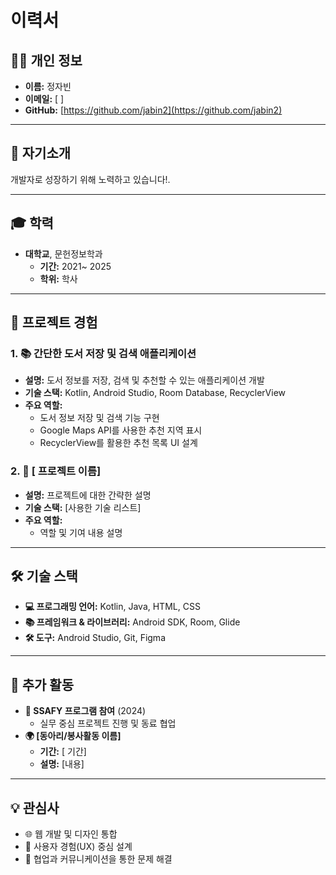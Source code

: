 # 이력서

## 🧑‍💻 개인 정보

- **이름:** 정자빈
- **이메일:** [ ]
- **GitHub:** [https://github.com/jabin2](https://github.com/jabin2)

---

## 🌟 자기소개

개발자로 성장하기 위해 노력하고 있습니다!.

---

## 🎓 학력

- **대학교**, 문헌정보학과
  - **기간:** 2021~ 2025
  - **학위:** 학사

---

## 💼 프로젝트 경험

### 1. 📚 간단한 도서 저장 및 검색 애플리케이션

- **설명:** 도서 정보를 저장, 검색 및 추천할 수 있는 애플리케이션 개발
- **기술 스택:** Kotlin, Android Studio, Room Database, RecyclerView
- **주요 역할:**
  - 도서 정보 저장 및 검색 기능 구현
  - Google Maps API를 사용한 추천 지역 표시
  - RecyclerView를 활용한 추천 목록 UI 설계

### 2. 🚀 [ 프로젝트 이름]

- **설명:** 프로젝트에 대한 간략한 설명
- **기술 스택:** [사용한 기술 리스트]
- **주요 역할:**
  - 역할 및 기여 내용 설명

---

## 🛠️ 기술 스택

- **💻 프로그래밍 언어:** Kotlin, Java, HTML, CSS
- **📚 프레임워크 & 라이브러리:** Android SDK, Room, Glide
- **🛠️ 도구:** Android Studio, Git, Figma

---

## 🌟 추가 활동

- **📘 SSAFY 프로그램 참여** (2024)
  - 실무 중심 프로젝트 진행 및 동료 협업
- **🌍 [동아리/봉사활동 이름]**
  - **기간:** [ 기간]
  - **설명:** [내용]

---

## 💡 관심사

- 🌐 웹 개발 및 디자인 통합
- 🎨 사용자 경험(UX) 중심 설계
- 🤝 협업과 커뮤니케이션을 통한 문제 해결
